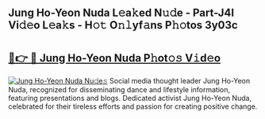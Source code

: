 ## Jung Ho-Yeon Nuda L𝚎a𝚔ed N𝚞𝚍e - Part-J4I Vi𝚍𝚎o L𝚎a𝚔s - H𝚘𝚝 O𝚗𝚕yf𝚊ns P𝚑𝚘tos 3y03c

# <h2><a href="http://kf169c.oniu.top/?m=Jung+Ho-Yeon+Nuda">🔗👉 🔴 Jung Ho-Yeon Nuda P𝚑ot𝚘𝚜 V𝚒d𝚎o</a></h2>

[![Jung Ho-Yeon Nuda Nu𝚍e𝚜](https://i.imgur.com/0qMVB7G.gif)](http://kf169c.oniu.top/?m=Jung+Ho-Yeon+Nuda)
Social media thought leader Jung Ho-Yeon Nuda, recognized for disseminating dance and lifestyle information, featuring presentations and blogs. Dedicated activist Jung Ho-Yeon Nuda, celebrated for their tireless efforts and passion for creating positive change.  
